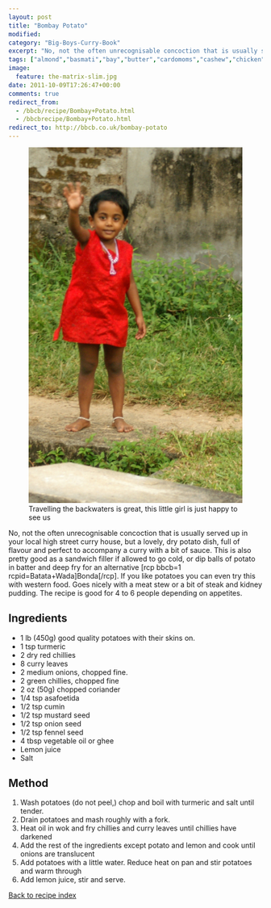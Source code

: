 ```yaml
---
layout: post
title: "Bombay Potato"
modified:
category: "Big-Boys-Curry-Book"
excerpt: "No, not the often unrecognisable concoction that is usually served up in your local high"
tags: ["almond","basmati","bay","butter","cardomoms","cashew","chicken","cinnamon","cloves","cumin","ghee","lamb","mace","nuts","pepper","rice","saffron","turmeric"]
image:
  feature: the-matrix-slim.jpg
date: 2011-10-09T17:26:47+00:00
comments: true
redirect_from: 
  - /bbcb/recipe/Bombay+Potato.html
  - /bbcbrecipe/Bombay+Potato.html
redirect_to: http://bbcb.co.uk/bombay-potato
---
```


<figure>
	<a href="/images/bbcb/pict2400.jpg" alt="Happiness, Kerala, India" title="Happiness, Kerala, India &#169; Ashley Kitson 12/09/2011"><img src="/images/bbcb/pict2400.jpg"/></a>
	<figcaption>Travelling the backwaters is great, this little girl is just happy to see us</figcaption>
</figure>

No, not the often unrecognisable concoction that is usually served up in your local high street curry house, but a lovely, dry potato dish, full of flavour and perfect to accompany a curry with a bit of sauce. This is also pretty good as a sandwich filler if allowed to go cold, or dip balls of potato in batter and deep fry for an alternative [rcp bbcb=1 rcpid=Batata+Wada]Bonda[/rcp]. If you like potatoes you can even try this with western food. Goes nicely with a meat stew or a bit of steak and kidney pudding. The recipe is good for 4 to 6 people depending on appetites.
        
## Ingredients
        
<ul><li>1 lb (450g) good quality potatoes with their skins on.</li><li>1 tsp turmeric</li><li>2 dry red chillies</li><li>8 curry leaves</li><li>2 medium onions, chopped fine.</li><li>2 green chillies, chopped fine</li><li>2 oz (50g) chopped coriander</li><li>1/4 tsp asafoetida</li><li>1/2 tsp cumin</li><li>1/2 tsp mustard seed</li><li>1/2 tsp onion seed</li><li>1/2 tsp fennel seed</li><li>4 tbsp vegetable oil or ghee</li><li>Lemon juice</li><li>Salt</li></ul>
        
## Method

<ol><li>Wash potatoes (do not peel,) chop and boil with turmeric and salt until  tender.</li><li>Drain potatoes and mash roughly with a fork.</li><li>Heat oil in wok and fry chillies and curry leaves until chillies have darkened</li><li>Add the rest of the ingredients except potato and lemon and cook until onions are  translucent</li><li>Add potatoes with a little water. Reduce heat on pan and stir potatoes and warm through</li><li>Add lemon juice, stir and serve.</li></ol>   

<a href="/bbcb">Back to recipe index</a>      